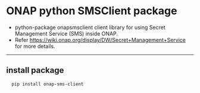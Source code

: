 # ONAP python SMSClient package
- python-package onapsmsclient client library for using Secret Management Service (SMS) inside ONAP. 
- Refer https://wiki.onap.org/display/DW/Secret+Management+Service for more details.

-----

## install package
```bash
  pip install onap-sms-client
```
